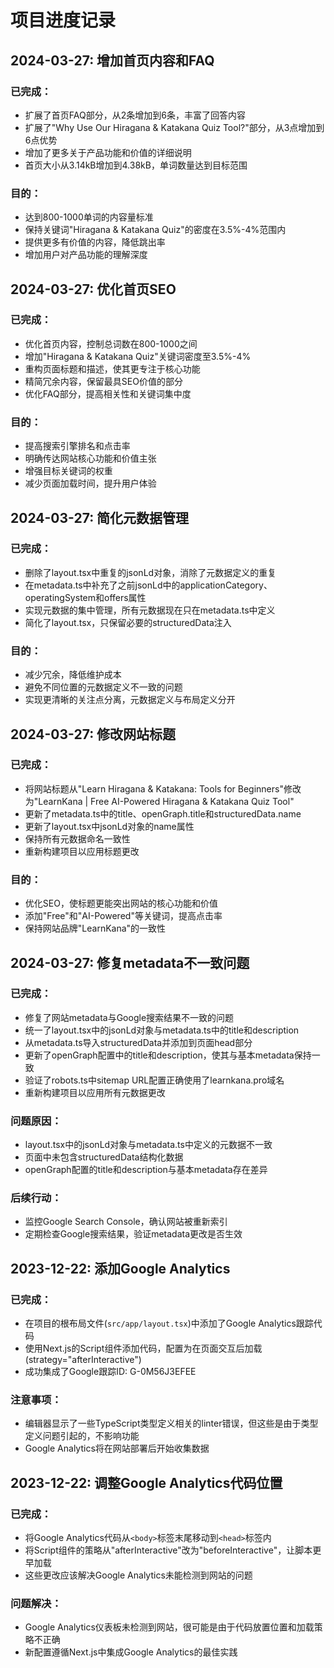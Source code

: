 # 项目进度记录

## 2024-03-27: 增加首页内容和FAQ

### 已完成：
- 扩展了首页FAQ部分，从2条增加到6条，丰富了回答内容
- 扩展了"Why Use Our Hiragana & Katakana Quiz Tool?"部分，从3点增加到6点优势
- 增加了更多关于产品功能和价值的详细说明
- 首页大小从3.14kB增加到4.38kB，单词数量达到目标范围

### 目的：
- 达到800-1000单词的内容量标准
- 保持关键词"Hiragana & Katakana Quiz"的密度在3.5%-4%范围内
- 提供更多有价值的内容，降低跳出率
- 增加用户对产品功能的理解深度

## 2024-03-27: 优化首页SEO

### 已完成：
- 优化首页内容，控制总词数在800-1000之间
- 增加"Hiragana & Katakana Quiz"关键词密度至3.5%-4%
- 重构页面标题和描述，使其更专注于核心功能
- 精简冗余内容，保留最具SEO价值的部分
- 优化FAQ部分，提高相关性和关键词集中度

### 目的：
- 提高搜索引擎排名和点击率
- 明确传达网站核心功能和价值主张
- 增强目标关键词的权重
- 减少页面加载时间，提升用户体验

## 2024-03-27: 简化元数据管理

### 已完成：
- 删除了layout.tsx中重复的jsonLd对象，消除了元数据定义的重复
- 在metadata.ts中补充了之前jsonLd中的applicationCategory、operatingSystem和offers属性
- 实现元数据的集中管理，所有元数据现在只在metadata.ts中定义
- 简化了layout.tsx，只保留必要的structuredData注入

### 目的：
- 减少冗余，降低维护成本
- 避免不同位置的元数据定义不一致的问题
- 实现更清晰的关注点分离，元数据定义与布局定义分开

## 2024-03-27: 修改网站标题

### 已完成：
- 将网站标题从"Learn Hiragana & Katakana: Tools for Beginners"修改为"LearnKana | Free AI-Powered Hiragana & Katakana Quiz Tool"
- 更新了metadata.ts中的title、openGraph.title和structuredData.name
- 更新了layout.tsx中jsonLd对象的name属性
- 保持所有元数据命名一致性
- 重新构建项目以应用标题更改

### 目的：
- 优化SEO，使标题更能突出网站的核心功能和价值
- 添加"Free"和"AI-Powered"等关键词，提高点击率
- 保持网站品牌"LearnKana"的一致性

## 2024-03-27: 修复metadata不一致问题

### 已完成：
- 修复了网站metadata与Google搜索结果不一致的问题
- 统一了layout.tsx中的jsonLd对象与metadata.ts中的title和description
- 从metadata.ts导入structuredData并添加到页面head部分
- 更新了openGraph配置中的title和description，使其与基本metadata保持一致
- 验证了robots.ts中sitemap URL配置正确使用了learnkana.pro域名
- 重新构建项目以应用所有元数据更改

### 问题原因：
- layout.tsx中的jsonLd对象与metadata.ts中定义的元数据不一致
- 页面中未包含structuredData结构化数据
- openGraph配置的title和description与基本metadata存在差异

### 后续行动：
- 监控Google Search Console，确认网站被重新索引
- 定期检查Google搜索结果，验证metadata更改是否生效

## 2023-12-22: 添加Google Analytics

### 已完成：
- 在项目的根布局文件(`src/app/layout.tsx`)中添加了Google Analytics跟踪代码
- 使用Next.js的Script组件添加代码，配置为在页面交互后加载(strategy="afterInteractive")
- 成功集成了Google跟踪ID: G-0M56J3EFEE

### 注意事项：
- 编辑器显示了一些TypeScript类型定义相关的linter错误，但这些是由于类型定义问题引起的，不影响功能
- Google Analytics将在网站部署后开始收集数据

## 2023-12-22: 调整Google Analytics代码位置

### 已完成：
- 将Google Analytics代码从`<body>`标签末尾移动到`<head>`标签内
- 将Script组件的策略从"afterInteractive"改为"beforeInteractive"，让脚本更早加载
- 这些更改应该解决Google Analytics未能检测到网站的问题

### 问题解决：
- Google Analytics仪表板未检测到网站，很可能是由于代码放置位置和加载策略不正确
- 新配置遵循Next.js中集成Google Analytics的最佳实践 